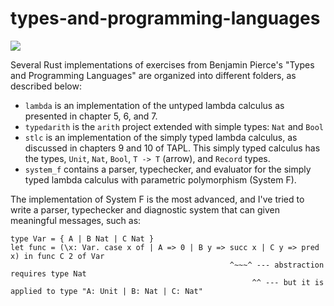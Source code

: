 # types-and-programming-languages

![](https://github.com/lazear/types-and-programming-languages/workflows/Rust/badge.svg)

Several Rust implementations of exercises from Benjamin Pierce's "Types and Programming Languages" are organized into different folders, as described below:

- `lambda` is an implementation of the untyped lambda calculus as presented in chapter 5, 6, and 7.
- `typedarith` is the `arith` project extended with simple types: `Nat` and `Bool`
- `stlc` is an implementation of the simply typed lambda calculus, as discussed in chapters 9 and 10 of TAPL. This simply typed calculus has the types, `Unit`, `Nat`, `Bool`, `T -> T` (arrow), and `Record` types.
- `system_f` contains a parser, typechecker, and evaluator for the simply typed lambda calculus with parametric polymorphism (System F). 



The implementation of System F is the most advanced, and I've tried to write a parser, typechecker and diagnostic system that can given meaningful messages, such as:

```
type Var = { A | B Nat | C Nat }
let func = (\x: Var. case x of | A => 0 | B y => succ x | C y => pred x) in func C 2 of Var
                                                 ^~~~^ --- abstraction requires type Nat
                                                      ^^ --- but it is applied to type "A: Unit | B: Nat | C: Nat"
```